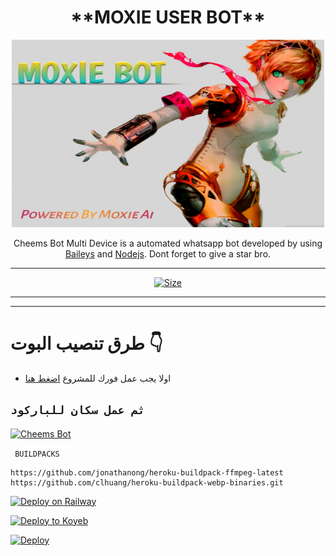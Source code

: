 

<h1 align="center">**MOXIE USER BOT**<br></h1>
<p align="center">
<img src="https://github.com/nipuna15/nipuna15/raw/main/Moxiepic.jpg" alt="animated" width="500" height="300" />
</p>

<p align="center">
Cheems Bot Multi Device is a automated whatsapp bot developed by <a href="https://github.com/nipuna15" target="_blank"></a> using <a href="https://github.com/adiwajshing/Baileys" target="_blank">Baileys</a> and <a href="https://github.com/nodejs" target="_blank">Nodejs</a>. Dont forget to give a star bro.
</p>



---

<p align="center">
<a href="#"><img title="Size" src="https://img.shields.io/badge/Tutorial-Video-green"></a>
</p>

------


-------
# طرق تنصيب البوت 👇

- اولا يجب عمل فورك للمشروع [اضغط هنا](https://github.com/Babelhara/BOT_ELGAZARV8)

## `ثم عمل سكان للباركود`
[![Cheems Bot](https://repl.it/badge/github/quiec/whatsasena)]()

 ` BUILDPACKS`

```
https://github.com/jonathanong/heroku-buildpack-ffmpeg-latest
https://github.com/clhuang/heroku-buildpack-webp-binaries.git
```

[![Deploy on Railway](https://railway.app/button.svg)](https://railway.app/new/template?template=https://github.com/nipuna15/Moxie-MD-Bot)

[![Deploy to Koyeb](https://www.koyeb.com/static/images/deploy/button.svg)](https://app.koyeb.com/deploy?type=git&repository=&branch=name&name=servicename)

[![Deploy](https://www.herokucdn.com/deploy/button.svg)](https://heroku.com/deploy?)
